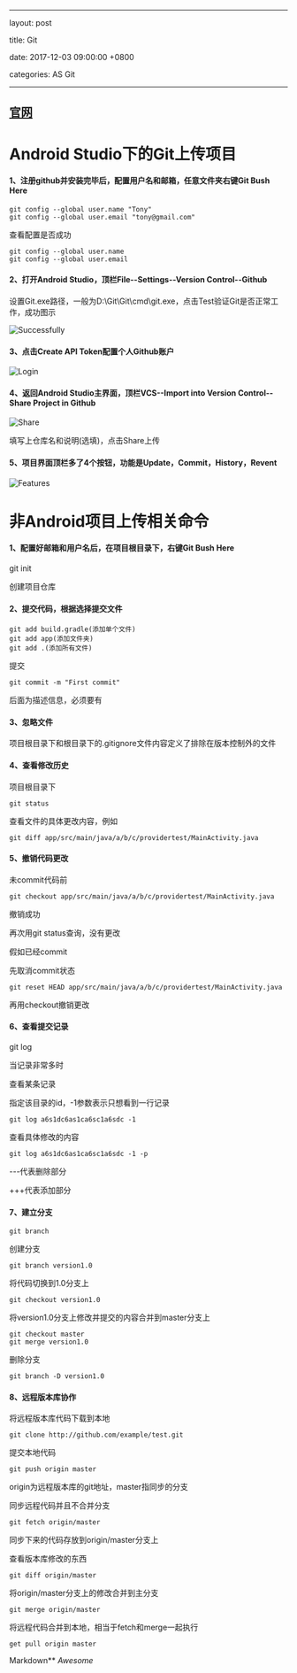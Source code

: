 
---

layout: post  

title: Git

date: 2017-12-03 09:00:00 +0800  

categories: AS  Git 

---

## [官网](https://git-scm.com/)



# Android Studio下的Git上传项目

#### 1、注册github并安装完毕后，配置用户名和邮箱，任意文件夹右键Git Bush Here

```
git config --global user.name "Tony"
git config --global user.email "tony@gmail.com"
```

查看配置是否成功

```
git config --global user.name 
git config --global user.email 
```

#### 2、打开Android Studio，顶栏File--Settings--Version Control--Github

设置Git.exe路径，一般为D:\Git\Git\cmd\git.exe，点击Test验证Git是否正常工作，成功图示

![Successfully](https://cvbnt.github.io/cvbnt.github.io/assets/images/Git/GitSuccessfully.png)

#### 3、点击Create API Token配置个人Github账户

![Login](https://cvbnt.github.io/cvbnt.github.io/assets/images/Git/Login.PNG)

#### 4、返回Android Studio主界面，顶栏VCS--Import into Version Control--Share Project in Github

![Share](https://cvbnt.github.io/cvbnt.github.io/assets/images/Git/Share.PNG)

填写上仓库名和说明(选填)，点击Share上传

#### 5、项目界面顶栏多了4个按钮，功能是Update，Commit，History，Revent

![Features](https://cvbnt.github.io/cvbnt.github.io/assets/images/Git/Features.PNG)

# 非Android项目上传相关命令

#### 1、配置好邮箱和用户名后，在项目根目录下，右键Git Bush Here

git init

创建项目仓库

#### 2、提交代码，根据选择提交文件

```
git add build.gradle(添加单个文件)
git add app(添加文件夹)
git add .(添加所有文件)
```

提交

```
git commit -m "First commit"
```

后面为描述信息，必须要有

#### 3、忽略文件

项目根目录下和根目录下的.gitignore文件内容定义了排除在版本控制外的文件

#### 4、查看修改历史

项目根目录下

```
git status
```

查看文件的具体更改内容，例如

```
git diff app/src/main/java/a/b/c/providertest/MainActivity.java
```

#### 5、撤销代码更改

未commit代码前

```
git checkout app/src/main/java/a/b/c/providertest/MainActivity.java
```

撤销成功

再次用git status查询，没有更改

假如已经commit

先取消commit状态

```
git reset HEAD app/src/main/java/a/b/c/providertest/MainActivity.java
```

再用checkout撤销更改

#### 6、查看提交记录

git log

当记录非常多时

查看某条记录

指定该目录的id，-1参数表示只想看到一行记录

```
git log a6s1dc6as1ca6sc1a6sdc -1
```

查看具体修改的内容

```
git log a6s1dc6as1ca6sc1a6sdc -1 -p
```

---代表删除部分

+++代表添加部分

#### 7、建立分支

```
git branch
```

创建分支

```
git branch version1.0
```

将代码切换到1.0分支上

```
git checkout version1.0
```

将version1.0分支上修改并提交的内容合并到master分支上

```
git checkout master
git merge version1.0
```

删除分支

```
git branch -D version1.0
```

#### 8、远程版本库协作

将远程版本库代码下载到本地

```
git clone http://github.com/example/test.git
```

提交本地代码

```
git push origin master
```

origin为远程版本库的git地址，master指同步的分支

同步远程代码并且不合并分支

```
git fetch origin/master
```

同步下来的代码存放到origin/master分支上

查看版本库修改的东西

```
git diff origin/master
```

将origin/master分支上的修改合并到主分支

```
git merge origin/master
```

将远程代码合并到本地，相当于fetch和merge一起执行

```
get pull origin master
```

Markdown**
*Awesome*